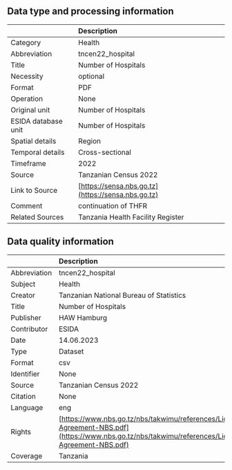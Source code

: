 ## Data type and processing information 

|                     | Description                                        |
|:--------------------|:---------------------------------------------------|
| Category            | Health                                             |
| Abbreviation        | tncen22_hospital                                   |
| Title               | Number of Hospitals                                |
| Necessity           | optional                                           |
| Format              | PDF                                                |
| Operation           | None                                               |
| Original unit       | Number of Hospitals                                |
| ESIDA database unit | Number of Hospitals                                |
| Spatial details     | Region                                             |
| Temporal details    | Cross-sectional                                    |
| Timeframe           | 2022                                               |
| Source              | Tanzanian Census 2022                              |
| Link to Source      | [https://sensa.nbs.go.tz](https://sensa.nbs.go.tz) |
| Comment             | continuation of THFR                               |
| Related Sources     | Tanzania Health Facility Register                  |

## Data quality information 

|              | Description                                                                                                                                      |
|:-------------|:-------------------------------------------------------------------------------------------------------------------------------------------------|
| Abbreviation | tncen22_hospital                                                                                                                                 |
| Subject      | Health                                                                                                                                           |
| Creator      | Tanzanian National Bureau of Statistics                                                                                                          |
| Title        | Number of Hospitals                                                                                                                              |
| Publisher    | HAW Hamburg                                                                                                                                      |
| Contributor  | ESIDA                                                                                                                                            |
| Date         | 14.06.2023                                                                                                                                       |
| Type         | Dataset                                                                                                                                          |
| Format       | csv                                                                                                                                              |
| Identifier   | None                                                                                                                                             |
| Source       | Tanzanian Census 2022                                                                                                                            |
| Citation     | None                                                                                                                                             |
| Language     | eng                                                                                                                                              |
| Rights       | [https://www.nbs.go.tz/nbs/takwimu/references/Licence-Agreement-NBS.pdf](https://www.nbs.go.tz/nbs/takwimu/references/Licence-Agreement-NBS.pdf) |
| Coverage     | Tanzania                                                                                                                                         |